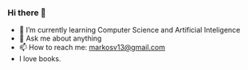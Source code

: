 ### Hi there 👋
- 🌱 I’m currently learning Computer Science and Artificial Inteligence
- 💬 Ask me about anything
- 📫 How to reach me: markosv13@gmail.com
- I love books.


<!--
**kosibamarcin/kosibamarcin** is a ✨ _special_ ✨ repository because its `README.md` (this file) appears on your GitHub profile.

Here are some ideas to get you started:




